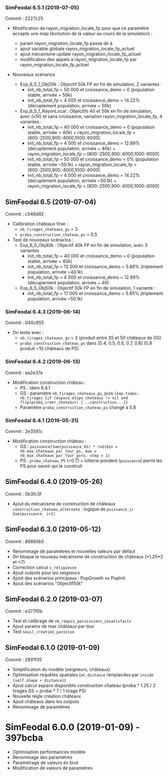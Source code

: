### SimFeodal 6.5.1 (2019-07-05)
Commit : 2227c25

* Modification de rayon_migration_locale_fp pour que ce paramètre accepte une map (évolution de la valeur au cours de la simulation) :
	- param rayon_migration_locale_fp passe de <int> à <map>
	- ajout variable globale rayon_migration_locale_fp_actuel
	- ajout mécanisme update rayon_migration_locale_fp_actuel
	- modification des appels à rayon_migration_locale_fp par rayon_migration_locale_fp_actuel

* Nouveaux scénarios
	- Exp_6_5_1_Obj50k : Objectif 50k FP en fin de simulation, 2 variantes :
		- init_nb_total_fp = 50 000 et croissance_demo = 0 (population stable, arrivée = 50k) 
		- init_nb_total_fp = 4 000 et croissance_demo =  14.22% (décuplement population, arrivée \~ 50k)
	- Exp_6_5_1_RayonLocal : Objectifs 40 et 50k en fin de simulation, avec (x10) et sans croissance, variation  rayon_migration_locale_fp, 4 variantes :
		- init_nb_total_fp = 40 000 et croissance_demo = 0 (population stable, arrivée = 40k) + rayon_migration_locale_fp = [800::2500,900::4000,1000::6000]
		- init_nb_total_fp = 4 000 et croissance_demo =  12.89% (décuplement population, arrivée ~ 40k) + rayon_migration_locale_fp = [800::2500,900::4000,1000::6000]
		- init_nb_total_fp = 50 000 et croissance_demo = 0% (population stable, arrivée ~50.1k) + rayon_migration_locale_fp = [800::2500,900::4000,1000::6000]
		- init_nb_total_fp = 4 000 et croissance_demo = 14.22% (décuplement population, arrivée ~50.1k) + rayon_migration_locale_fp = [800::2500,900::4000,1000::6000]

## SimFeodal 6.5 (2019-07-04)
Commit : c546d92

* Calibration châteaux finie :
	- `nb_tirages_chateaux_gs` = 3
	- `proba_construction_chateau_ps` = 0.5
* Test de nouveaux scénarios :
	- Exp_6_5_Obj40k : Objectif 40k FP en fin de simulation, avec 3 variantes
		- init_nb_total_fp = 40 000 et croissance_demo = 0 (population stable, arrivée = 40k) 
		- init_nb_total_fp = 13 500 et croissance_demo = 5.89% (triplement population, arrivée \~40.1k)
 		- init_nb_total_fp = 4 000 et croissance_demo =  12.89% (décuplement population, arrivée \~ 40)
	- Exp_6_5_Obj50k : Objectif 50k FP en fin de simulation, 1 variante :
		- init_nb_total_fp = 17 000 et croissance_demo = 5.85% (triplement population, arrivée \~50.1k)

### SimFeodal 6.4.3 (2019-06-14)
Commit : 040c855

* On teste avec :
	- `nb_tirages_chateaux_gs` = 3 (produit entre 35 et 50 châteaux de GS)
	- `proba_construction_chateau_ps` dans \[0.4, 0.5, 0.6, 0.7, 0.8\] (0.8 produit \~10 châteaux de PS)

### SimFeodal 6.4.2 (2019-06-13)
Commit : ea2e37e

* Modification construction château :
	- PS : idem 6.4.1
	- GS : paramètre `nb_tirages_chateaux_gs`, puis `loop times: nb_tirages {if (espace_dispo_chateaux != nil and flip(proba_creer_chateau)) [...construction...]}`
	- Paramètre `proba_construction_chateau_ps` changé à 0.8


### SimFeodal 6.4.1 (2019-05-31)
Commit : 2e3581c

* Modification construction château :
	- GS : `puissance/Sum(puissance_GS) * rnd(min = nb_max_chateaux_par_tour_gs, max = nb_max_chateaux_par_tour_gs+1, step = 1)`
	- PS : `proba_chateau_PS` (\~0.7) + lotterie pondéré (`puissance`) parmi les PS pour savoir qui le construit

## SimFeodal 6.4.0 (2019-05-26)
Commit : 0b3fc3f

* Ajout du mécanisme de construction de châteaux `construction_chateau_alternate` : logique de `puissance_i/ Sum(puissance_ i+1)`


## SimFeodal 6.3.0 (2019-05-12)
Commit : 88860b5

* Renommage de paramètres et nouvelles valeurs par défaut
* On bloque le nouveau mécanisme de construction de châteaux (\*1.25\*2 et \*7)
* Correction calcul `s_religieuse`
* Ajout outputs pour les seigneurs
* Ajout des scénarios principaux : PopGrowth vs PopInit
* Ajout des scénarios "Objectif50k"

## SimFeodal 6.2.0 (2019-03-07)
Commit : e377f0b

* Test et calibrage de `nb_requis_paroissiens_insatisfaits`
* Ajout params nb max châteaux par tour
* Test `seuil_creation_paroisse`

## SimFeodal 6.1.0 (2019-01-09) 
Commit : 2891f35

* Simplification du modèle (seigneurs, châteaux)
* Optimisation requêtes spatiales (`at_distance` remplacées par `inside (self.shape + distance)`)
* Ajout calcul espace disponible construction chateau (proba * 1.25 / 2 tirages GS + proba * 7 / 1 tirage PS)
* Nouvelle règle création châteaux
* Ajout châteaux dans les outputs
* Renommage de paramètres

# SimFeodal 6.0.0 (2019-01-09) - 397bcba

* Optimisation performances modèle
* Renommage des paramètres
* Paramétrage de valeurs en brut
* Modification de valeurs de paramètres